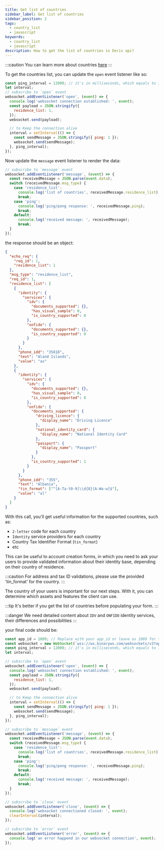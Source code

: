 ```yaml
---
title: Get list of countries
sidebar_label: Get list of countries
sidebar_position: 2
tags:
  - country_list
  - javascript
keywords:
  - country_list
  - javascript
description: How to get the list of countries in Deriv api?
---
```


:::caution
You can learn more about countries [here](/docs/core-concepts/residence-list)
:::

To get the countries list, you can update the `open` event listener like so:

```js title="index.js"
const ping_interval = 12000; // it's in milliseconds, which equals to 120 seconds
let interval;
// subscribe to `open` event
websocket.addEventListener('open', (event) => {
  console.log('websocket connection established: ', event);
  const payload = JSON.stringify({
    residence_list: 1,
  });
  websocket.send(payload);

  // to Keep the connection alive
  interval = setInterval(() => {
    const sendMessage = JSON.stringify({ ping: 1 });
    websocket.send(sendMessage);
  }, ping_interval);
});
```

Now update the `message` event listener to render the data:

```js title="index.js"
// subscribe to `message` event
websocket.addEventListener('message', (event) => {
  const receivedMessage = JSON.parse(event.data);
  switch (receivedMessage.msg_type) {
    case 'residence_list':
      console.log('list of countries', receivedMessage.residence_list);
      break;
    case 'ping':
      console.log('ping/pong response: ', receivedMessage.ping);
      break;
    default:
      console.log('received message: ', receivedMessage);
      break;
  }
});
```

the response should be an object:

```json
{
  "echo_req": {
    "req_id": 1,
    "residence_list": 1
  },
  "msg_type": "residence_list",
  "req_id": 1,
  "residence_list": [
    {
      "identity": {
        "services": {
          "idv": {
            "documents_supported": {},
            "has_visual_sample": 0,
            "is_country_supported": 0
          },
          "onfido": {
            "documents_supported": {},
            "is_country_supported": 0
          }
        }
      },
      "phone_idd": "35818",
      "text": "Aland Islands",
      "value": "ax"
    },
    {
      "identity": {
        "services": {
          "idv": {
            "documents_supported": {},
            "has_visual_sample": 0,
            "is_country_supported": 0
          },
          "onfido": {
            "documents_supported": {
              "driving_licence": {
                "display_name": "Driving Licence"
              },
              "national_identity_card": {
                "display_name": "National Identity Card"
              },
              "passport": {
                "display_name": "Passport"
              }
            },
            "is_country_supported": 1
          }
        }
      },
      "phone_idd": "355",
      "text": "Albania",
      "tin_format": ["^[A-Ta-t0-9]\\d{8}[A-Wa-w]$"],
      "value": "al"
    }
  ]
}
```

With this call, you'll get useful information for the supported countries, such as:

- `2-letter` code for each country
- `Identity` service providers for each country
- Country Tax Identifier Format (`tin_format`)
- etc

This can be useful to account creation forms, in which you need to ask your users to provide validated information about their identity base, depending on their country of residence.

:::caution
For address and tax ID validations, please use the provided 'tin_format' for the country.
:::

The country of your users is important for our next steps. With it, you can determine which assets and features the client can use.

:::tip
It's better if you get the list of countries before populating your form.
:::

:::danger
We need detailed content about `IDV` and `ONFIDO` identity services, their differences and possibilities
:::

your final code should be:

```js title="index.js"
const app_id = 1089; // Replace with your app_id or leave as 1089 for testing.
const websocket = new WebSocket(`wss://ws.binaryws.com/websockets/v3?app_id=${app_id}`);
const ping_interval = 12000; // it's in milliseconds, which equals to 120 seconds
let interval;

// subscribe to `open` event
websocket.addEventListener('open', (event) => {
  console.log('websocket connection established: ', event);
  const payload = JSON.stringify({
    residence_list: 1,
  });
  websocket.send(payload);

  // to Keep the connection alive
  interval = setInterval(() => {
    const sendMessage = JSON.stringify({ ping: 1 });
    websocket.send(sendMessage);
  }, ping_interval);
});

// subscribe to `message` event
websocket.addEventListener('message', (event) => {
  const receivedMessage = JSON.parse(event.data);
  switch (receivedMessage.msg_type) {
    case 'residence_list':
      console.log('list of countries', receivedMessage.residence_list);
      break;
    case 'ping':
      console.log('ping/pong response: ', receivedMessage.ping);
      break;
    default:
      console.log('received message: ', receivedMessage);
      break;
  }
});

// subscribe to `close` event
websocket.addEventListener('close', (event) => {
  console.log('websocket connectioned closed: ', event);
  clearInterval(interval);
});

// subscribe to `error` event
websocket.addEventListener('error', (event) => {
  console.log('an error happend in our websocket connection', event);
});
```
